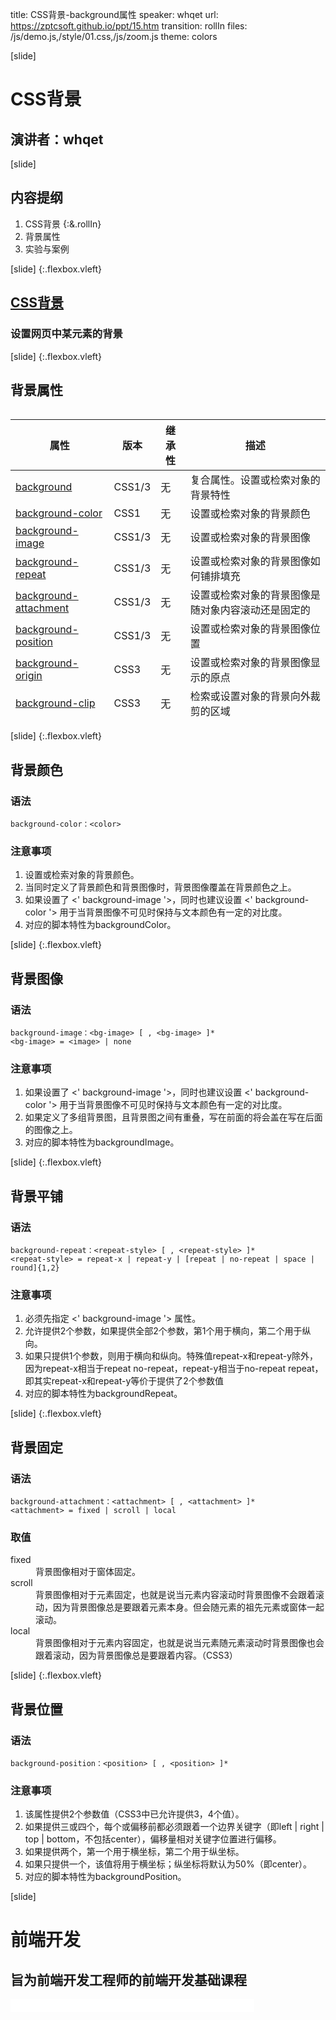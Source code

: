 title: CSS背景-background属性
speaker: whqet
url: https://zptcsoft.github.io/ppt/15.htm
transition: rollIn
files: /js/demo.js,/style/01.css,/js/zoom.js
theme: colors

[slide]
# CSS背景
## 演讲者：whqet

[slide]
## 内容提纲
1. CSS背景 {:&.rollIn}
2. 背景属性
3. 实验与案例


[slide] {:.flexbox.vleft}
## [CSS背景](https://zptcsoft.github.io/css3/properties/background/index.htm)
### 设置网页中某元素的背景

[slide] {:.flexbox.vleft}
## 背景属性
<div style="max-height:500px;overflow:scroll">
<table class="thin">
	<thead>
		<tr>
			<th>属性</th>
			<th>版本</th>
			<th>继承性</th>
			<th>描述</th>
		</tr>
	</thead>
	<tbody>
		<tr>
			<td><a href="background.htm" class="g-color-css3-change">background</a></td>
			<td>CSS1/3</td>
			<td>无</td>
			<td>复合属性。设置或检索对象的背景特性</td>
		</tr>
		<tr>
			<td><a href="background-color.htm">background-color</a></td>
			<td>CSS1</td>
			<td>无</td>
			<td>设置或检索对象的背景颜色</td>
		</tr>
		<tr>
			<td><a href="background-image.htm" class="g-color-css3-change">background-image</a></td>
			<td>CSS1/3</td>
			<td>无</td>
			<td>设置或检索对象的背景图像</td>
		</tr>
		<tr>
			<td><a href="background-repeat.htm" class="g-color-css3-change">background-repeat</a></td>
			<td>CSS1/3</td>
			<td>无</td>
			<td>设置或检索对象的背景图像如何铺排填充</td>
		</tr>
		<tr>
			<td><a href="background-attachment.htm" class="g-color-css3-change">background-attachment</a></td>
			<td>CSS1/3</td>
			<td>无</td>
			<td>设置或检索对象的背景图像是随对象内容滚动还是固定的</td>
		</tr>
		<tr>
			<td><a href="background-position.htm" class="g-color-css3-change">background-position</a></td>
			<td>CSS1/3</td>
			<td>无</td>
			<td>设置或检索对象的背景图像位置</td>
		</tr>
		<tr>
			<td><a href="background-origin.htm" class="g-color-css3-new">background-origin</a></td>
			<td>CSS3</td>
			<td>无</td>
			<td>设置或检索对象的背景图像显示的原点</td>
		</tr>
		<tr>
			<td><a href="background-clip.htm" class="g-color-css3-new">background-clip</a></td>
			<td>CSS3</td>
			<td>无</td>
			<td>检索或设置对象的背景向外裁剪的区域</td>
		</tr>
		<tr>
			<td><a href="background-size.htm" class="g-color-css3-new">background-size</a></td>
			<td>CSS3</td>
			<td>无</td>
			<td>检索或设置对象的背景图像的尺寸大小</td>
		</tr>
	</tbody>
</table>
</div>

[slide] {:.flexbox.vleft}
## 背景颜色
### 语法
```
background-color：<color>
```
### 注意事项
1. 设置或检索对象的背景颜色。
2. 当同时定义了背景颜色和背景图像时，背景图像覆盖在背景颜色之上。
3. 如果设置了 <' background-image '>，同时也建议设置 <' background-color '> 用于当背景图像不可见时保持与文本颜色有一定的对比度。
4. 对应的脚本特性为backgroundColor。

[slide] {:.flexbox.vleft}
## 背景图像
### 语法
```
background-image：<bg-image> [ , <bg-image> ]*
<bg-image> = <image> | none
```
### 注意事项
1. 如果设置了 <' background-image '>，同时也建议设置 <' background-color '> 用于当背景图像不可见时保持与文本颜色有一定的对比度。
2. 如果定义了多组背景图，且背景图之间有重叠，写在前面的将会盖在写在后面的图像之上。
3. 对应的脚本特性为backgroundImage。

[slide] {:.flexbox.vleft}
## 背景平铺
### 语法
```
background-repeat：<repeat-style> [ , <repeat-style> ]*
<repeat-style> = repeat-x | repeat-y | [repeat | no-repeat | space | round]{1,2}
```
### 注意事项
1. 必须先指定 <' background-image '> 属性。
2. 允许提供2个参数，如果提供全部2个参数，第1个用于横向，第二个用于纵向。
3. 如果只提供1个参数，则用于横向和纵向。特殊值repeat-x和repeat-y除外，因为repeat-x相当于repeat no-repeat，repeat-y相当于no-repeat repeat，即其实repeat-x和repeat-y等价于提供了2个参数值
4. 对应的脚本特性为backgroundRepeat。

[slide] {:.flexbox.vleft}
## 背景固定
### 语法
```
background-attachment：<attachment> [ , <attachment> ]*
<attachment> = fixed | scroll | local
```
### 取值
<dl>
<dt>fixed</dt>
<dd>背景图像相对于窗体固定。</dd>
<dt>scroll</dt>
<dd>背景图像相对于元素固定，也就是说当元素内容滚动时背景图像不会跟着滚动，因为背景图像总是要跟着元素本身。但会随元素的祖先元素或窗体一起滚动。</dd>
<dt>local</dt>
<dd>背景图像相对于元素内容固定，也就是说当元素随元素滚动时背景图像也会跟着滚动，因为背景图像总是要跟着内容。（CSS3）</dd>
</dl>

[slide] {:.flexbox.vleft}
## 背景位置
### 语法
```
background-position：<position> [ , <position> ]*

```
### 注意事项
1. 该属性提供2个参数值（CSS3中已允许提供3，4个值）。
2. 如果提供三或四个，每个<percentage>或<length>偏移前都必须跟着一个边界关键字（即left | right | top | bottom，不包括center），偏移量相对关键字位置进行偏移。
3. 如果提供两个，第一个用于横坐标，第二个用于纵坐标。
4. 如果只提供一个，该值将用于横坐标；纵坐标将默认为50%（即center）。
5. 对应的脚本特性为backgroundPosition。

[slide]
# 前端开发
## 旨为前端开发工程师的前端开发基础课程
<small style="vertical-align:middle;display:inline-block"><iframe src="//ghbtns.com/github-btn.html?user=zptcsoft&repo=zptcsoft.github.io&type=star&count=true" allowtransparency="true" frameborder="0" scrolling="0" width="100" height="20" style="width:110px;height:20px;  background-color: transparent;"></iframe><iframe src="//ghbtns.com/github-btn.html?user=zptcsoft&repo=zptcsoft.github.io&type=fork&count=true" allowtransparency="true" frameborder="0" scrolling="0" width="100" height="20" style="width:110px;height:20px;  background-color: transparent;"></iframe><iframe src="//ghbtns.com/github-btn.html?user=zptcsoft&repo=zptcsoft.github.io&type=follow&count=false" allowtransparency="true" frameborder="0" scrolling="0" width="170" height="20" style="width:170px;height:20px;  background-color: transparent;"></iframe></small>